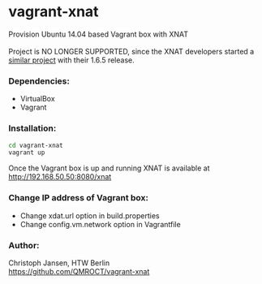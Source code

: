 vagrant-xnat
============

Provision Ubuntu 14.04 based Vagrant box with XNAT<br/><br/>
Project is NO LONGER SUPPORTED, since the XNAT developers started a <a href="https://bitbucket.org/nrg/xnat_vagrant_1_6dev/overview">similar project</a> with their 1.6.5 release.

### Dependencies:
* VirtualBox
* Vagrant

### Installation:
```bash
cd vagrant-xnat
vagrant up
```

Once the Vagrant box is up and running XNAT is available at http://192.168.50.50:8080/xnat

### Change IP address of Vagrant box:
* Change xdat.url option in build.properties
* Change config.vm.network option in Vagrantfile

### Author:
Christoph Jansen, HTW Berlin<br/>
https://github.com/QMROCT/vagrant-xnat

